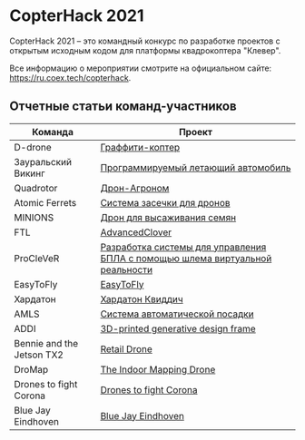 # CopterHack 2021

CopterHack 2021 – это командный конкурс по разработке проектов с открытым исходным кодом для платформы квадрокоптера "Клевер".

Все информацию о мероприятии смотрите на официальном сайте: https://ru.coex.tech/copterhack.

## Отчетные статьи команд-участников

|Команда|Проект|
|-|-|
|D-drone|[Граффити-коптер](ddrone.md)|
|Зауральский Викинг|[Программируемый летающий автомобиль](zaural_viking.md)|
|Quadrotor|[Дрон-Агроном](drone-agronom.md)|
|Atomic Ferrets|[Система засечки для дронов](race_timing_sys_copterhack.md)|
|MINIONS|[Дрон для высаживания семян](seeding_drone.md)|
|FTL|[AdvancedClover](advanced_clover.md)|
|ProCleVeR|[Разработка системы для управления БПЛА с помощью шлема виртуальной реальности](remote-control-with-oculusvr.md)|
|EasyToFly|[EasyToFly](easytofly.md)|
|Хардатон|[Хардатон Квиддич](hardaton_quidditch.md)|
|AMLS|[Система автоматической посадки](amls.md)|
|ADDI|[3D-printed generative design frame](../en/generative_design_frame.html)|
|Bennie and the Jetson TX2|[Retail Drone](../en/bennie.html)|
|DroMap|[The Indoor Mapping Drone](../en/dromap.html)|
|Drones to fight Corona|[Drones to fight Corona](../en/anticorona_drones.html)|
|Blue Jay Eindhoven|[Blue Jay Eindhoven](../en/blue_jay_eindhoven.html)|
